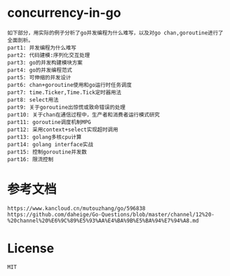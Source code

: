 # concurrency-in-go

    如下部分，用实际的例子分析了go并发编程为什么难写，以及对go chan,goroutine进行了全面剖析。
    part1: 并发编程为什么难写
    part2: 代码建模:序列化交互处理
    part3: go的并发构建模块方案
    part4: go的并发编程范式
    part5: 可伸缩的并发设计
    part6: chan+goroutine使用和go运行时任务调度
    part7: time.Ticker,Time.Tick定时器用法
    part8: select用法
    part9: 关于goroutine出惊慌或致命错误的处理
    part10: 关于chan在通信过程中，生产者和消费者运行模式研究
    part11: goroutine调度机制MPG
    part12: 采用context+select实现超时调用
    part13: golang多核cpu计算
    part14: golang interface实战
    part15: 控制goroutine并发数
    part16: 限流控制

# 参考文档

    https://www.kancloud.cn/mutouzhang/go/596838
    https://github.com/daheige/Go-Questions/blob/master/channel/12%20-%20channel%20%E6%9C%89%E5%93%AA%E4%BA%9B%E5%BA%94%E7%94%A8.md

# License

    MIT
